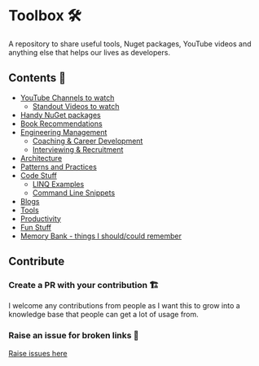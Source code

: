 # Toolbox 🛠

A repository to share useful tools, Nuget packages, YouTube videos and anything else that helps our lives as developers.

## Contents 📜

- [YouTube Channels to watch](youtube-channels.md)
  - [Standout Videos to watch](youtube-channels-standout.md)
- [Handy NuGet packages](useful-nuget-packages.md)
- [Book Recommendations](recommended-books.md)
- [Engineering Management](management.md)
  - [Coaching & Career Development](coaching.md)
  - [Interviewing & Recruitment](recruitment.md)
- [Architecture](architecture.md)
- [Patterns and Practices](patterns-and-practices.md)
- [Code Stuff]()
  - [LINQ Examples](code/linq-examples.md)
  - [Command Line Snippets](code/command-line-snippets.md)
- [Blogs](blogs.md)
- [Tools](tools.md)
- [Productivity](productivity.md)
- [Fun Stuff](fun-stuff.md)
- [Memory Bank - things I should/could remember](memory-bank.md)

## Contribute

### Create a PR with your contribution 🏗️

I welcome any contributions from people as I want this to grow into a knowledge base that people can get a lot of usage from.

### Raise an issue for broken links 🐛

[Raise issues here](https://github.com/tonyjoanes/toolbox/issues)
